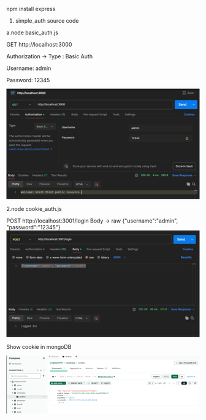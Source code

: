 npm install express

1. simple_auth source code

a.node basic_auth.js

GET http://localhost:3000

Authorization -> Type : Basic Auth

Username: admin

Password: 12345

![1758800949554](image/README/1758800949554.png)

2.node cookie_auth.js

POST http://localhost:3001/login
Body -> raw
{"username":"admin", "password":"12345"}
![1758801395656](image/README/1758801395656.png)

Show cookie in mongoDB

![1758801608509](image/README/1758801608509.png)
